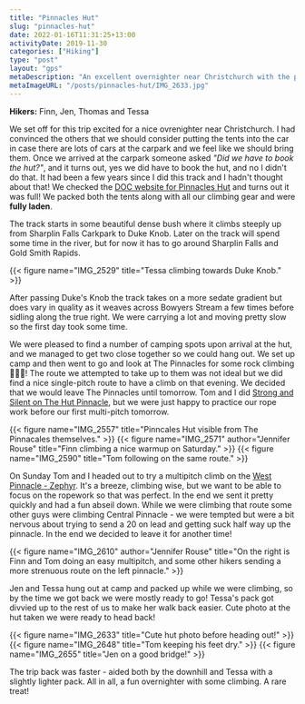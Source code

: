 ```yaml
---
title: "Pinnacles Hut"
slug: "pinnacles-hut"
date: 2022-01-16T11:31:25+13:00
activityDate: 2019-11-30
categories: ["Hiking"]
type: "post"
layout: "gps"
metaDescription: "An excellent overnighter near Christchurch with the potential for some awesome climbing on interesting rock!"
metaImageURL: "/posts/pinnacles-hut/IMG_2633.jpg"
---
```


__Hikers:__ Finn, Jen, Thomas and Tessa

We set off for this trip excited for a nice ovrenighter near Christchurch. I had convinced the others that we should consider putting the tents into the car in case there are lots of cars at the carpark and we feel like we should bring them. Once we arrived at the carpark someone asked _"Did we have to book the hut?"_, and it turns out, yes we did have to book the hut, and no I didn't do that. It had been a few years since I did this track and I hadn't thought about that! We checked the [DOC website for Pinnacles Hut](https://www.doc.govt.nz/parks-and-recreation/places-to-go/canterbury/places/mount-somers-area/things-to-do/huts/pinnacles-hut/) and turns out it was full! We packed both the tents along with all our climbing gear and were __fully laden__.

The track starts in some beautiful dense bush where it climbs steeply up from Sharplin Falls Carkpark to Duke Knob. Later on the track will spend some time in the river, but for now it has to go around Sharplin Falls and Gold Smith Rapids.

{{< figure name="IMG_2529" title="Tessa climbing towards Duke Knob." >}}

After passing Duke's Knob the track takes on a more sedate gradient but does vary in quality as it weaves across Bowyers Stream a few times before sidling along the true right. We were carrying a lot and moving pretty slow so the first day took some time.

We were pleased to find a number of camping spots upon arrival at the hut, and we managed to get two close together so we could hang out. We set up camp and then went to go and look at The Pinnacles for some rock climbing 🧗🏻‍♂️! The route we attempted to take up to them was not ideal but we did find a nice single-pitch route to have a climb on that evening. We decided that we would leave The Pinnacles until tomorrow. Tom and I did [Strong and Silent on The Hut Pinnacle](https://climbnz.org.nz/nz/si/canterbury/inland-canterbury/mt-somers/the-pinnacles/hut-pinnacle), but we were just happy to practice our rope work before our first multi-pitch tomorrow.

{{< figure name="IMG_2557" title="Pinncales Hut visible from The Pinnacales themselves." >}}
{{< figure name="IMG_2571" author="Jennifer Rouse" title="Finn climbing a nice warmup on Saturday." >}}
{{< figure name="IMG_2590" title="Tom following on the same route." >}}

On Sunday Tom and I headed out to try a multipitch climb on the [West Pinnacle - Zephyr](https://climbnz.org.nz/nz/si/canterbury/inland-canterbury/mt-somers/the-pinnacles/central-%26-west-pinnacles). It's a breeze, climbing wise, but we want to be able to focus on the ropework so that was perfect. In the end we sent it pretty quickly and had a fun abseil down. While we were climbing that route some other guys were climbing Central Pinnacle - we were tempted but were a bit nervous about trying to send a 20 on lead and getting suck half way up the pinnacle. In the end we decided to leave it for another time!

{{< figure name="IMG_2610" author="Jennifer Rouse" title="On the right is Finn and Tom doing an easy multipitch, and some other hikers sending a more strenuous route on the left pinnacle." >}}

Jen and Tessa hung out at camp and packed up while we were climbing, so by the time we got back we were mostly ready to go! Tessa's pack got divvied up to the rest of us to make her walk back easier. Cute photo at the hut taken we were ready to head back!

{{< figure name="IMG_2633" title="Cute hut photo before heading out!" >}}
{{< figure name="IMG_2648" title="Tom keeping his feet dry." >}}
{{< figure name="IMG_2655" title="Jen on a good bridge!" >}}

The trip back was faster - aided both by the downhill and Tessa with a slightly lighter pack. All in all, a fun overnighter with some climbing. A rare treat!
